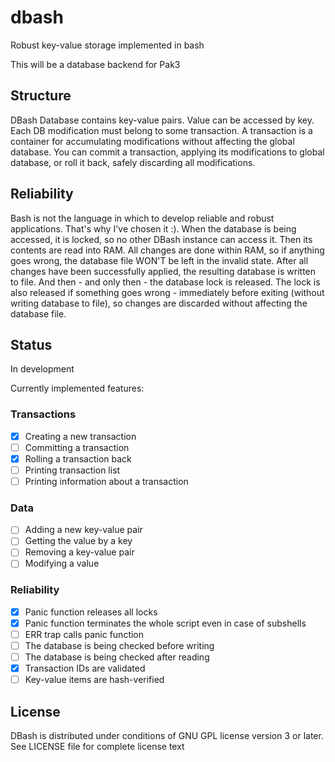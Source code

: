 # dbash
Robust key-value storage implemented in bash

This will be a database backend for Pak3

## Structure
DBash Database contains key-value pairs. Value can be accessed by key.
Each DB modification must belong to some transaction. A transaction is
a container for accumulating modifications without affecting the global database.
You can commit a transaction, applying its modifications to global database, or
roll it back, safely discarding all modifications.

## Reliability
Bash is not the language in which to develop reliable and robust applications.
That's why I've chosen it :). When the database is being accessed, it is locked,
so no other DBash instance can access it. Then its contents are read into RAM.
All changes are done within RAM, so if anything goes wrong, the database file WON'T
be left in the invalid state. After all changes have been successfully applied,
the resulting database is written to file. And then - and only then - the database lock
is released. The lock is also released if something goes wrong - immediately before
exiting (without writing database to file), so changes are discarded without affecting
the database file.

## Status
In development

Currently implemented features:

### Transactions
- [x] Creating a new transaction
- [ ] Committing a transaction
- [x] Rolling a transaction back
- [ ] Printing transaction list
- [ ] Printing information about a transaction

### Data
- [ ] Adding a new key-value pair
- [ ] Getting the value by a key
- [ ] Removing a key-value pair
- [ ] Modifying a value

### Reliability
- [x] Panic function releases all locks
- [x] Panic function terminates the whole script even in case of subshells
- [ ] ERR trap calls panic function
- [ ] The database is being checked before writing
- [ ] The database is being checked after reading
- [x] Transaction IDs are validated
- [ ] Key-value items are hash-verified

## License
DBash is distributed under conditions of GNU GPL license version 3 or later.
See LICENSE file for complete license text
